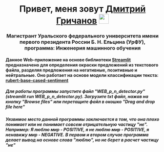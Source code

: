 <h1 align="center">Привет, меня зовут <a href="https://github.com/users50" target="_blank">Дмитрий Гричанов</a> 
<img src="https://github.com/blackcater/blackcater/raw/main/images/Hi.gif" height="32"/></h1>
<h3 align="center">Магистрант Уральского федерального университета имени первого президента России Б. Н. Ельцина (УрФУ), программа: Инженерия машинного обучения</h3>
<h4 align="left">Данное Web-приложение на основе библиотеки <a href="https://streamlit.io/">Streamlit</a> предназначено для определения окраски предложений из текстового файла, разделяя предложения на негативные, позитивные и нейтральные. Оно работает на основе модели классификации текста: <a href="https://huggingface.co/blanchefort/rubert-base-cased-sentiment">rubert-base-cased-sentiment</a>  </h4>
<h5 align="left">Для работы программы запустите файл "WEB_p_n_detector.py" (streamlit run WEB_p_n_detector.py). Загрузите txt файл, нажав на кнопку "Browse files" или перетащите файл в окошко "Drag and drop file here"</h5>
<h5 align="left">Уязвимое место данной программы заключается в том, что она плохо понимает или не понимает совсем отрицательную частицу "не". Например: Я люблю мир - POSITIVE, я не люблю мир - POSITIVE, я ненавижу мир - NEGATIVE. В первом и втором случае программа делает вывод на основе слова "люблю", но не берет в расчет частицу "не"</h5>

